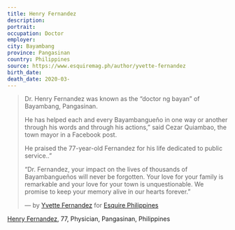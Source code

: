 ```yaml
---
title: Henry Fernandez
description: 
portrait: 
occupation: Doctor
employer: 
city: Bayambang
province: Pangasinan
country: Philippines
source: https://www.esquiremag.ph/author/yvette-fernandez
birth_date: 
death_date: 2020-03-
---
```


> Dr. Henry Fernandez was known as the “doctor ng bayan” of Bayambang, Pangasinan.  
> 
> He has helped each and every Bayambangueño in one way or another through his words and through his actions,” said Cezar Quiambao, the town mayor in a Facebook post.
> 
> He  praised the 77-year-old Fernandez for his life dedicated to public service..”
> 
> “Dr. Fernandez, your impact on the lives of thousands of Bayambangueños will never be forgotten. Your love for your family is remarkable and your love for your town is unquestionable. We promise to keep your memory alive in our hearts forever.”
> 
> &mdash; by [Yvette Fernandez](https://www.esquiremag.ph/author/yvette-fernandez) for [Esquire Philippines](https://www.esquiremag.ph/long-reads/doctors-lost-to-covid-19-a2325-20200329-lfrm)

<a href="https://news.abs-cbn.com/news/03/25/20/doctor-balikbayan-dead-in-pangasinan-due-to-covid-19-governor">Henry Fernandez</a>, 77, Physician, Pangasinan, Philippines
